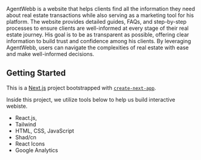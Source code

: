 AgentWebb is a website that helps clients find all the information they need about real estate transactions while also serving as a marketing tool for his platform. The website provides detailed guides, FAQs, and step-by-step processes to ensure clients are well-informed at every stage of their real estate journey. His goal is to be as transparent as possible, offering clear information to build trust and confidence among his clients. By leveraging AgentWebb, users can navigate the complexities of real estate with ease and make well-informed decisions.

## Getting Started
This is a [Next.js](https://nextjs.org/) project bootstrapped with [`create-next-app`](https://github.com/vercel/next.js/tree/canary/packages/create-next-app). 

Inside this project, we utilize tools below to help us build interactive webiste.
* React.js,
* Tailwind
* HTML, CSS, JavaScript
* Shad/cn
* React Icons
* Google Analytics
 
